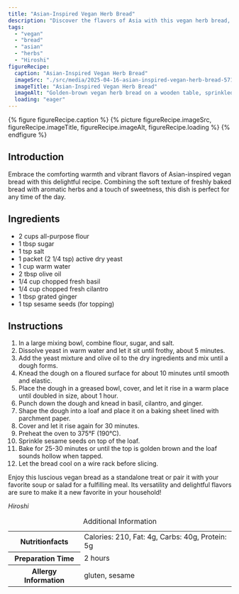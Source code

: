 ```yaml
---
title: "Asian-Inspired Vegan Herb Bread"
description: "Discover the flavors of Asia with this vegan herb bread, blending fresh basil, cilantro, and ginger into a soft, delightful loaf perfect for any occasion."
tags:
  - "vegan"
  - "bread"
  - "asian"
  - "herbs"
  - "Hiroshi"
figureRecipe: 
  caption: "Asian-Inspired Vegan Herb Bread"
  imageSrc: "./src/media/2025-04-16-asian-inspired-vegan-herb-bread-5711.png"
  imageTitle: "Asian-Inspired Vegan Herb Bread"
  imageAlt: "Golden-brown vegan herb bread on a wooden table, sprinkled with sesame seeds, cut open to reveal basil, cilantro, and ginger, beside fresh herbs on a ceramic plate, in natural light."
  loading: "eager"
---
```


{% figure figureRecipe.caption %}
{% picture figureRecipe.imageSrc, figureRecipe.imageTitle, figureRecipe.imageAlt, figureRecipe.loading %}
{% endfigure %}

## Introduction

Embrace the comforting warmth and vibrant flavors of Asian-inspired vegan bread with this delightful recipe. Combining the soft texture of freshly baked bread with aromatic herbs and a touch of sweetness, this dish is perfect for any time of the day.

## Ingredients

- 2 cups all-purpose flour
- 1 tbsp sugar
- 1 tsp salt
- 1 packet (2 1/4 tsp) active dry yeast
- 1 cup warm water
- 2 tbsp olive oil
- 1/4 cup chopped fresh basil
- 1/4 cup chopped fresh cilantro
- 1 tbsp grated ginger
- 1 tsp sesame seeds (for topping)

## Instructions

1. In a large mixing bowl, combine flour, sugar, and salt.
2. Dissolve yeast in warm water and let it sit until frothy, about 5 minutes.
3. Add the yeast mixture and olive oil to the dry ingredients and mix until a dough forms.
4. Knead the dough on a floured surface for about 10 minutes until smooth and elastic.
5. Place the dough in a greased bowl, cover, and let it rise in a warm place until doubled in size, about 1 hour.
6. Punch down the dough and knead in basil, cilantro, and ginger.
7. Shape the dough into a loaf and place it on a baking sheet lined with parchment paper.
8. Cover and let it rise again for 30 minutes.
9. Preheat the oven to 375°F (190°C).
10. Sprinkle sesame seeds on top of the loaf.
11. Bake for 25-30 minutes or until the top is golden brown and the loaf sounds hollow when tapped.
12. Let the bread cool on a wire rack before slicing.

Enjoy this luscious vegan bread as a standalone treat or pair it with your favorite soup or salad for a fulfilling meal. Its versatility and delightful flavors are sure to make it a new favorite in your household!

*Hiroshi*

<table><caption class='sr-only'>Additional Information</caption><tr><th>Nutritionfacts</th><td>Calories: 210, Fat: 4g, Carbs: 40g, Protein: 5g&nbsp;</td></tr><tr><th>Preparation Time</th><td>2 hours&nbsp;</td></tr><tr><th>Allergy Information</th><td>gluten, sesame&nbsp;</td></tr></table>

